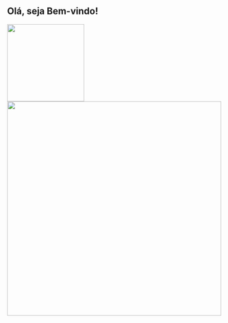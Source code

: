## Olá, seja Bem-vindo!

<div align="left">
  <a href="https://github.com/JonathasLopes">
  <img height="180" src="https://github-readme-stats.vercel.app/api?username=jonathaslopes&show_icons=true&theme=tokyonight&include_all_commits=true&count_private=true"/>
  <img width="500" src="https://github-readme-stats.vercel.app/api/top-langs/?username=jonathaslopes&layout=compact&langs_count=100&theme=tokyonight"/>
</div>

